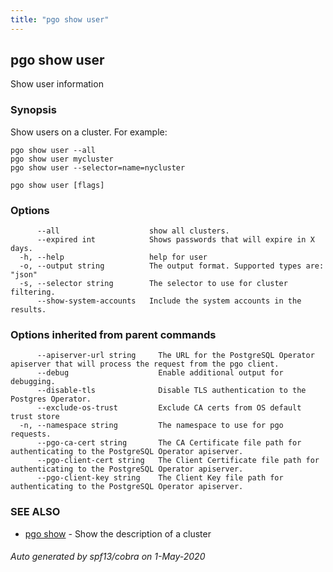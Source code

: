 ```yaml
---
title: "pgo show user"
---
```

## pgo show user

Show user information

### Synopsis

Show users on a cluster. For example:

	pgo show user --all
	pgo show user mycluster
	pgo show user --selector=name=nycluster

```
pgo show user [flags]
```

### Options

```
      --all                    show all clusters.
      --expired int            Shows passwords that will expire in X days.
  -h, --help                   help for user
  -o, --output string          The output format. Supported types are: "json"
  -s, --selector string        The selector to use for cluster filtering.
      --show-system-accounts   Include the system accounts in the results.
```

### Options inherited from parent commands

```
      --apiserver-url string     The URL for the PostgreSQL Operator apiserver that will process the request from the pgo client.
      --debug                    Enable additional output for debugging.
      --disable-tls              Disable TLS authentication to the Postgres Operator.
      --exclude-os-trust         Exclude CA certs from OS default trust store
  -n, --namespace string         The namespace to use for pgo requests.
      --pgo-ca-cert string       The CA Certificate file path for authenticating to the PostgreSQL Operator apiserver.
      --pgo-client-cert string   The Client Certificate file path for authenticating to the PostgreSQL Operator apiserver.
      --pgo-client-key string    The Client Key file path for authenticating to the PostgreSQL Operator apiserver.
```

### SEE ALSO

* [pgo show](/pgo-client/reference/pgo_show/)	 - Show the description of a cluster

###### Auto generated by spf13/cobra on 1-May-2020
